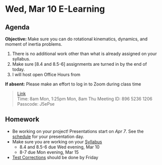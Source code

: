 Wed, Mar 10 E-Learning
==================  
  
Agenda  
---------  
**Objective:** Make sure you can do rotational kinematics, dynamics, and moment of inertia problems.

1. There is no additional work other than what is already assigned on your syllabus.
2. Make sure [8.4 and 8.5-6] assignments are turned in by the end of today.
3. I will host open Office Hours from 

**If absent:** Please make an effort to log in to Zoom during class time  
> [Link](https://us02web.zoom.us/j/89652361206?pwd=L3ZYQzBGNitFK0J6K1M4Nk1iM1dYQT09)  
> Time: 8am Mon, 1:25pm Mon, 8am Thu
> Meeting ID: 896 5236 1206  
> Passcode: J5ePse 

Homework   
-------------  
- Be working on your project! Presentations start on *Apr 7*.  See the [schedule][sched] for your presentation day.	
- Make sure you are working on your [Syllabus]
	- 8.4 and 8.5-6 due Wed evening, Mar 10
	- 8-7 due Mon evening, Mar 15
- [Test Corrections][correct] should be done by Friday

[sched]: https://avoncsc-my.sharepoint.com/:x:/g/personal/zjrohrbach_avon-schools_org/EVMXHFfIjQJDml8sDSyMeYsBLcV4ZCg-pDrGaicpsu_iBQ?e=RfXTgy
[syllabus]: https://avon.schoology.com/course/2624603229/materials?f=369843178
[correct]: https://avon.schoology.com/assignment/4731439922/info
<!--stackedit_data:
eyJoaXN0b3J5IjpbLTczMDgyNTY4Nyw2OTY5MDM5MDksMTU1OD
IxNjI1MCwtMTc5MDE2MjQzNSw0OTE2MTM5MDIsMzgwMTI0ODg5
LC0zNDA3MDYyNzcsLTE2MTYwNDUyNzUsODc4MzM4NjA2LC0xND
c4NzE0MDU5LDE2NjY1OTExOTUsNjUyODE1MzMyLDM1NzMxNTQ2
OSwxNTY4MDQ2MDgxLC03NTE2NDc3NDgsLTE4NzY0MjE3ODgsLT
E4MTE1NjE0MTAsLTc4NjI3MzM2OSwtMTk3NzU4OTExNywtMTE2
NzQwMTk4MV19
-->